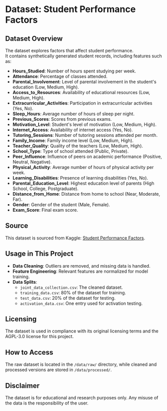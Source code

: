 # Dataset: Student Performance Factors

## Dataset Overview
The dataset explores factors that affect student performance.<br>
It contains synthetically generated student records, including features such as:

- **Hours_Studied**: Number of hours spent studying per week. 
- **Attendance**: Percentage of classes attended. 
- **Parental_Involvement**: Level of parental involvement in the student's education (Low, Medium, High). 
- **Access_to_Resources**: Availability of educational resources (Low, Medium, High). 
- **Extracurricular_Activities**: Participation in extracurricular activities (Yes, No). 
- **Sleep_Hours**: Average number of hours of sleep per night. 
- **Previous_Scores**: Scores from previous exams. 
- **Motivation_Level**: Student's level of motivation (Low, Medium, High). 
- **Internet_Access**: Availability of internet access (Yes, No). 
- **Tutoring_Sessions**: Number of tutoring sessions attended per month. 
- **Family_Income**: Family income level (Low, Medium, High). 
- **Teacher_Quality**: Quality of the teachers (Low, Medium, High). 
- **School_Type**: Type of school attended (Public, Private). 
- **Peer_Influence**: Influence of peers on academic performance (Positive, Neutral, Negative). 
- **Physical_Activity**: Average number of hours of physical activity per week. 
- **Learning_Disabilities**: Presence of learning disabilities (Yes, No). 
- **Parental_Education_Level**: Highest education level of parents (High School, College, Postgraduate). 
- **Distance_from_Home**: Distance from home to school (Near, Moderate, Far). 
- **Gender**: Gender of the student (Male, Female). 
- **Exam_Score**: Final exam score.

## Source
This dataset is sourced from Kaggle: [Student Performance Factors](https://www.kaggle.com/datasets/lainguyn123/student-performance-factors/data).

## Usage in This Project
- **Data Cleaning**: Outliers are removed, and missing data is handled.
- **Feature Engineering**: Relevant features are normalized for model training.
- **Data Splits**:
    - `joint_data_collection.csv`: The cleaned dataset.
    - `training_data.csv`: 80% of the dataset for training.
    - `test_data.csv`: 20% of the dataset for testing.
    - `activation_data.csv`: One entry used for activation testing.

## Licensing
The dataset is used in compliance with its original licensing terms and the AGPL-3.0 license for this project.

## How to Access
The raw dataset is located in the `/data/raw/` directory, while cleaned and processed versions are stored in `/data/processed/`.

## Disclaimer
The dataset is for educational and research purposes only. Any misuse of the data is the responsibility of the user.
